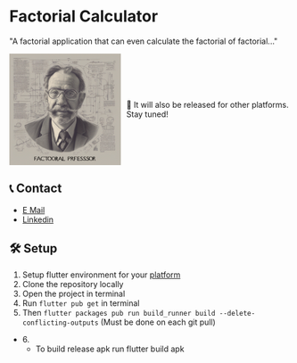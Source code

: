 # Factorial Calculator

"A factorial application that can even calculate the factorial of factorial..."

<div style="display: flex; justify-content: space-between; align-items: center;">
    <img src="assets/image/app_icon.png" alt="Big Factors" width="200" height="200"/>
    <p style="margin-left: 10px;">👋 It will also be released for other platforms. Stay tuned!</p>
</div>

## 📞 Contact
- [E Mail](Ufuktlh06@proton.me)
- [Linkedin](https://www.linkedin.com/in/ufuk-talha-avc%C4%B1-5078b727b/)

## 🛠️ Setup
1. Setup flutter environment for your [platform](https://docs.flutter.dev/get-started/install)
2. Clone the repository locally
3. Open the project in terminal
4. Run `flutter pub get` in terminal
5. Then `flutter packages pub run build_runner build --delete-conflicting-outputs` (Must be done on each git pull)
<ul>
  <li>6.
    <ul>
      <li>To build release apk run flutter build apk</li>
    </ul>
  </li>
</ul>